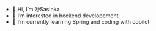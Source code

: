 - 👋 Hi, I’m @Sasinka
- 👀 I’m interested in beckend developement
- 🌱 I’m currently learning Spring and coding with copilot

<!---
Sasinka/Sasinka is a ✨ special ✨ repository because its `README.md` (this file) appears on your GitHub profile.
You can click the Preview link to take a look at your changes.
--->
